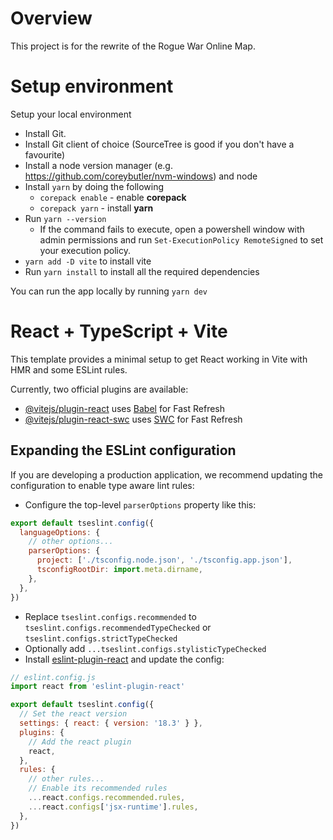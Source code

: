 # Overview
 
This project is for the rewrite of the Rogue War Online Map.

# Setup environment

Setup your local environment
* Install Git.
* Install Git client of choice (SourceTree is good if you don't have a favourite)
* Install a node version manager (e.g. https://github.com/coreybutler/nvm-windows) and node
* Install `yarn` by doing the following
	*  `corepack enable` - enable **corepack**
	*  `corepack yarn` - install **yarn**
* Run `yarn --version`
	* If the command fails to execute, open a powershell window with admin permissions and run
	`Set-ExecutionPolicy RemoteSigned` to set your execution policy.
* `yarn add -D vite` to install vite
* Run `yarn install` to install all the required dependencies

You can run the app locally by running `yarn dev`

# React + TypeScript + Vite

This template provides a minimal setup to get React working in Vite with HMR and some ESLint rules.

Currently, two official plugins are available:

- [@vitejs/plugin-react](https://github.com/vitejs/vite-plugin-react/blob/main/packages/plugin-react/README.md) uses [Babel](https://babeljs.io/) for Fast Refresh
- [@vitejs/plugin-react-swc](https://github.com/vitejs/vite-plugin-react-swc) uses [SWC](https://swc.rs/) for Fast Refresh

## Expanding the ESLint configuration

If you are developing a production application, we recommend updating the configuration to enable type aware lint rules:

- Configure the top-level `parserOptions` property like this:

```js
export default tseslint.config({
  languageOptions: {
    // other options...
    parserOptions: {
      project: ['./tsconfig.node.json', './tsconfig.app.json'],
      tsconfigRootDir: import.meta.dirname,
    },
  },
})
```

- Replace `tseslint.configs.recommended` to `tseslint.configs.recommendedTypeChecked` or `tseslint.configs.strictTypeChecked`
- Optionally add `...tseslint.configs.stylisticTypeChecked`
- Install [eslint-plugin-react](https://github.com/jsx-eslint/eslint-plugin-react) and update the config:

```js
// eslint.config.js
import react from 'eslint-plugin-react'

export default tseslint.config({
  // Set the react version
  settings: { react: { version: '18.3' } },
  plugins: {
    // Add the react plugin
    react,
  },
  rules: {
    // other rules...
    // Enable its recommended rules
    ...react.configs.recommended.rules,
    ...react.configs['jsx-runtime'].rules,
  },
})
```

